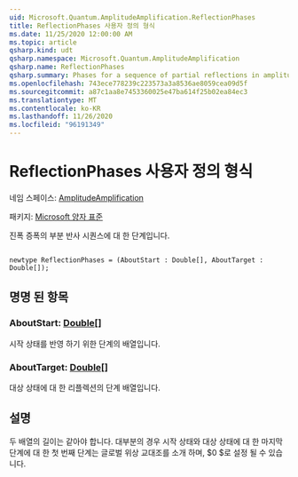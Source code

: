 ```yaml
---
uid: Microsoft.Quantum.AmplitudeAmplification.ReflectionPhases
title: ReflectionPhases 사용자 정의 형식
ms.date: 11/25/2020 12:00:00 AM
ms.topic: article
qsharp.kind: udt
qsharp.namespace: Microsoft.Quantum.AmplitudeAmplification
qsharp.name: ReflectionPhases
qsharp.summary: Phases for a sequence of partial reflections in amplitude amplification.
ms.openlocfilehash: 743ece778239c223573a3a8536ae8059cea09d5f
ms.sourcegitcommit: a87c1aa8e7453360025e47ba614f25b02ea84ec3
ms.translationtype: MT
ms.contentlocale: ko-KR
ms.lasthandoff: 11/26/2020
ms.locfileid: "96191349"
---
```

# <a name="reflectionphases-user-defined-type"></a>ReflectionPhases 사용자 정의 형식

네임 스페이스: [AmplitudeAmplification](xref:Microsoft.Quantum.AmplitudeAmplification)

패키지: [Microsoft 양자 표준](https://nuget.org/packages/Microsoft.Quantum.Standard)


진폭 증폭의 부분 반사 시퀀스에 대 한 단계입니다.

```qsharp

newtype ReflectionPhases = (AboutStart : Double[], AboutTarget : Double[]);
```



## <a name="named-items"></a>명명 된 항목

### <a name="aboutstart--double"></a>AboutStart: [Double](xref:microsoft.quantum.lang-ref.double)[]

시작 상태를 반영 하기 위한 단계의 배열입니다.
### <a name="abouttarget--double"></a>AboutTarget: [Double](xref:microsoft.quantum.lang-ref.double)[]

대상 상태에 대 한 리플렉션의 단계 배열입니다.

## <a name="remarks"></a>설명

두 배열의 길이는 같아야 합니다. 대부분의 경우 시작 상태와 대상 상태에 대 한 마지막 단계에 대 한 첫 번째 단계는 글로벌 위상 교대조를 소개 하며, $0 $로 설정 될 수 있습니다.